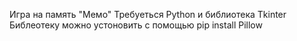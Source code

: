 Игра на память "Мемо"
Требуеться Python и библиотека Tkinter
Библеотеку можно устоновить с помощью pip install Pillow
